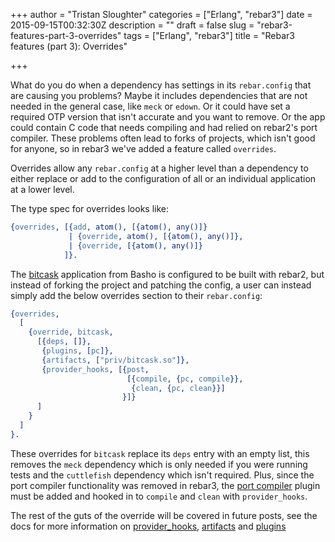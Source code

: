 +++
author = "Tristan Sloughter"
categories = ["Erlang", "rebar3"]
date = 2015-09-15T00:32:30Z
description = ""
draft = false
slug = "rebar3-features-part-3-overrides"
tags = ["Erlang", "rebar3"]
title = "Rebar3 features (part 3): Overrides"

+++

What do you do when a dependency has settings in its `rebar.config` that are causing you problems? Maybe it includes dependencies that are not needed in the general case, like `meck` or `edown`. Or it could have set a required OTP version that isn't accurate and you want to remove. Or the app could contain C code that needs compiling and had relied on rebar2's port compiler. These problems often lead to forks of projects, which isn't good for anyone, so in rebar3 we've added a feature called `overrides`.

Overrides allow any `rebar.config` at a higher level than a dependency to either replace or add to the configuration of all or an individual application at a lower level.

The type spec for overrides looks like:

```erlang
{overrides, [{add, atom(), [{atom(), any()]}
             | {override, atom(), [{atom(), any()]},
             | {override, [{atom(), any()]} 
            ]}.
```

The [bitcask](https://github.com/basho/bitcask/) application from Basho is configured to be built with rebar2, but instead of forking the project and patching the config, a user can instead simply add the below overrides section to their `rebar.config`:

```erlang
{overrides, 
  [
    {override, bitcask,
      [{deps, []},
       {plugins, [pc]},
       {artifacts, ["priv/bitcask.so"]},
       {provider_hooks, [{post, 
                          [{compile, {pc, compile}},
                           {clean, {pc, clean}}]
                         }]}
      ]
    }
  ]
}.
```

These overrides for `bitcask` replace its `deps` entry with an empty list, this removes the `meck` dependency which is only needed if you were running tests and the `cuttlefish` dependency which isn't required. Plus, since the port compiler functionality was removed in rebar3, the [port compiler](http://www.rebar3.org/docs/using-available-plugins#port-compiler) plugin must be added and hooked in to `compile` and `clean` with `provider_hooks`.

The rest of the guts of the override will be covered in future posts, see the docs for more information on [provider_hooks](http://www.rebar3.org/docs/configuration#section-provider-hooks), [artifacts](http://www.rebar3.org/docs/configuration#artifacts) and [plugins](http://www.rebar3.org/docs/using-available-plugins)

